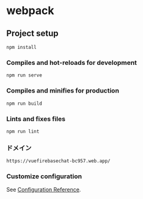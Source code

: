 # webpack

## Project setup
```
npm install
```

### Compiles and hot-reloads for development
```
npm run serve
```

### Compiles and minifies for production
```
npm run build
```

### Lints and fixes files
```
npm run lint
```
### ドメイン
```
https://vuefirebasechat-bc957.web.app/
```

### Customize configuration
See [Configuration Reference](https://cli.vuejs.org/config/).

